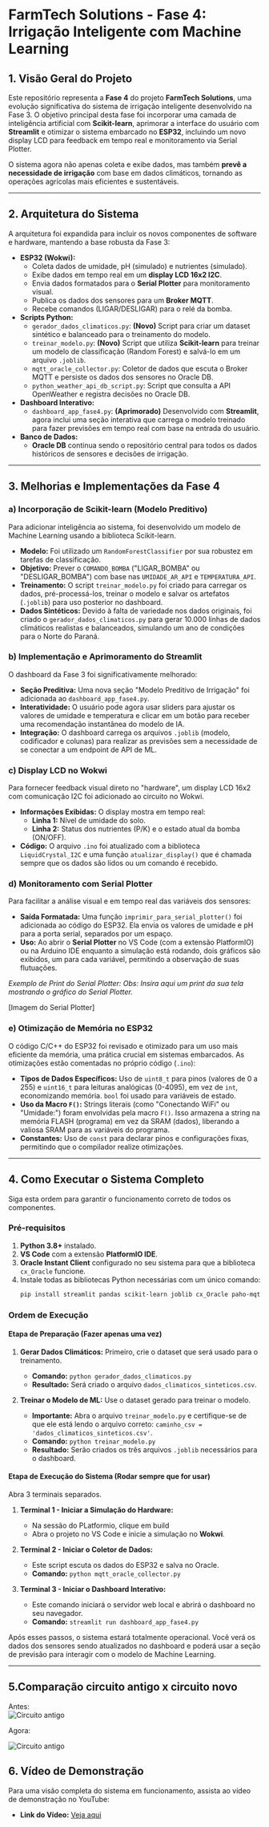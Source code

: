# FarmTech Solutions - Fase 4: Irrigação Inteligente com Machine Learning

## 1. Visão Geral do Projeto

Este repositório representa a **Fase 4** do projeto **FarmTech Solutions**, uma evolução significativa do sistema de irrigação inteligente desenvolvido na Fase 3. O objetivo principal desta fase foi incorporar uma camada de inteligência artificial com **Scikit-learn**, aprimorar a interface do usuário com **Streamlit** e otimizar o sistema embarcado no **ESP32**, incluindo um novo display LCD para feedback em tempo real e monitoramento via Serial Plotter.

O sistema agora não apenas coleta e exibe dados, mas também **prevê a necessidade de irrigação** com base em dados climáticos, tornando as operações agrícolas mais eficientes e sustentáveis.

---

## 2. Arquitetura do Sistema

A arquitetura foi expandida para incluir os novos componentes de software e hardware, mantendo a base robusta da Fase 3:

* **ESP32 (Wokwi):**
    * Coleta dados de umidade, pH (simulado) e nutrientes (simulado).
    * Exibe dados em tempo real em um **display LCD 16x2 I2C**.
    * Envia dados formatados para o **Serial Plotter** para monitoramento visual.
    * Publica os dados dos sensores para um **Broker MQTT**.
    * Recebe comandos (LIGAR/DESLIGAR) para o relé da bomba.
* **Scripts Python:**
    * `gerador_dados_climaticos.py`: **(Novo)** Script para criar um dataset sintético e balanceado para o treinamento do modelo.
    * `treinar_modelo.py`: **(Novo)** Script que utiliza **Scikit-learn** para treinar um modelo de classificação (Random Forest) e salvá-lo em um arquivo `.joblib`.
    * `mqtt_oracle_collector.py`: Coletor de dados que escuta o Broker MQTT e persiste os dados dos sensores no Oracle DB.
    * `python_weather_api_db_script.py`: Script que consulta a API OpenWeather e registra decisões no Oracle DB.
* **Dashboard Interativo:**
    * `dashboard_app_fase4.py`: **(Aprimorado)** Desenvolvido com **Streamlit**, agora inclui uma seção interativa que carrega o modelo treinado para fazer previsões em tempo real com base na entrada do usuário.
* **Banco de Dados:**
    * **Oracle DB** continua sendo o repositório central para todos os dados históricos de sensores e decisões de irrigação.

---

## 3. Melhorias e Implementações da Fase 4

### a) Incorporação de Scikit-learn (Modelo Preditivo)

Para adicionar inteligência ao sistema, foi desenvolvido um modelo de Machine Learning usando a biblioteca Scikit-learn.

* **Modelo:** Foi utilizado um `RandomForestClassifier` por sua robustez em tarefas de classificação.
* **Objetivo:** Prever o `COMANDO_BOMBA` ("LIGAR_BOMBA" ou "DESLIGAR_BOMBA") com base nas `UMIDADE_AR_API` e `TEMPERATURA_API`.
* **Treinamento:** O script `treinar_modelo.py` foi criado para carregar os dados, pré-processá-los, treinar o modelo e salvar os artefatos (`.joblib`) para uso posterior no dashboard.
* **Dados Sintéticos:** Devido à falta de variedade nos dados originais, foi criado o `gerador_dados_climaticos.py` para gerar 10.000 linhas de dados climáticos realistas e balanceados, simulando um ano de condições para o Norte do Paraná.

### b) Implementação e Aprimoramento do Streamlit

O dashboard da Fase 3 foi significativamente melhorado:

* **Seção Preditiva:** Uma nova seção "Modelo Preditivo de Irrigação" foi adicionada ao `dashboard_app_fase4.py`.
* **Interatividade:** O usuário pode agora usar sliders para ajustar os valores de umidade e temperatura e clicar em um botão para receber uma recomendação instantânea do modelo de IA.
* **Integração:** O dashboard carrega os arquivos `.joblib` (modelo, codificador e colunas) para realizar as previsões sem a necessidade de se conectar a um endpoint de API de ML.

### c) Display LCD no Wokwi

Para fornecer feedback visual direto no "hardware", um display LCD 16x2 com comunicação I2C foi adicionado ao circuito no Wokwi.

* **Informações Exibidas:** O display mostra em tempo real:
    * **Linha 1:** Nível de umidade do solo.
    * **Linha 2:** Status dos nutrientes (P/K) e o estado atual da bomba (ON/OFF).
* **Código:** O arquivo `.ino` foi atualizado com a biblioteca `LiquidCrystal_I2C` e uma função `atualizar_display()` que é chamada sempre que os dados são lidos ou um comando é recebido.

### d) Monitoramento com Serial Plotter

Para facilitar a análise visual e em tempo real das variáveis dos sensores:

* **Saída Formatada:** Uma função `imprimir_para_serial_plotter()` foi adicionada ao código do ESP32. Ela envia os valores de umidade e pH para a porta serial, separados por um espaço.
* **Uso:** Ao abrir o **Serial Plotter** no VS Code (com a extensão PlatformIO) ou na Arduino IDE enquanto a simulação está rodando, dois gráficos são exibidos, um para cada variável, permitindo a observação de suas flutuações.

*Exemplo de Print do Serial Plotter:*
*Obs: Insira aqui um print da sua tela mostrando o gráfico do Serial Plotter.*

[Imagem do Serial Plotter]


### e) Otimização de Memória no ESP32

O código C/C++ do ESP32 foi revisado e otimizado para um uso mais eficiente da memória, uma prática crucial em sistemas embarcados. As otimizações estão comentadas no próprio código (`.ino`):

* **Tipos de Dados Específicos:** Uso de `uint8_t` para pinos (valores de 0 a 255) e `uint16_t` para leituras analógicas (0-4095), em vez de `int`, economizando memória. `bool` foi usado para variáveis de estado.
* **Uso da Macro `F()`:** Strings literais (como "Conectando WiFi" ou "Umidade:") foram envolvidas pela macro `F()`. Isso armazena a string na memória FLASH (programa) em vez da SRAM (dados), liberando a valiosa SRAM para as variáveis do programa.
* **Constantes:** Uso de `const` para declarar pinos e configurações fixas, permitindo que o compilador realize otimizações.

---

## 4. Como Executar o Sistema Completo

Siga esta ordem para garantir o funcionamento correto de todos os componentes.

### Pré-requisitos

1.  **Python 3.8+** instalado.
2.  **VS Code** com a extensão **PlatformIO IDE**.
3.  **Oracle Instant Client** configurado no seu sistema para que a biblioteca `cx_Oracle` funcione.
4.  Instale todas as bibliotecas Python necessárias com um único comando:
    ```bash
    pip install streamlit pandas scikit-learn joblib cx_Oracle paho-mqtt numpy
    ```

### Ordem de Execução

#### Etapa de Preparação (Fazer apenas uma vez)

1.  **Gerar Dados Climáticos:** Primeiro, crie o dataset que será usado para o treinamento.
    * **Comando:** `python gerador_dados_climaticos.py`
    * **Resultado:** Será criado o arquivo `dados_climaticos_sinteticos.csv`.

2.  **Treinar o Modelo de ML:** Use o dataset gerado para treinar o modelo.
    * **Importante:** Abra o arquivo `treinar_modelo.py` e certifique-se de que ele está lendo o arquivo correto: `caminho_csv = 'dados_climaticos_sinteticos.csv'`.
    * **Comando:** `python treinar_modelo.py`
    * **Resultado:** Serão criados os três arquivos `.joblib` necessários para o dashboard.

#### Etapa de Execução do Sistema (Rodar sempre que for usar)

Abra 3 terminais separados.

1.  **Terminal 1 - Iniciar a Simulação do Hardware:**
    * Na sessão do PLatformio, clique em build
    * Abra o projeto no VS Code e inicie a simulação no **Wokwi**.

3.  **Terminal 2 - Iniciar o Coletor de Dados:**
    * Este script escuta os dados do ESP32 e salva no Oracle.
    * **Comando:** `python mqtt_oracle_collector.py`

4.  **Terminal 3 - Iniciar o Dashboard Interativo:**
    * Este comando iniciará o servidor web local e abrirá o dashboard no seu navegador.
    * **Comando:** `streamlit run dashboard_app_fase4.py`

Após esses passos, o sistema estará totalmente operacional. Você verá os dados dos sensores sendo atualizados no dashboard e poderá usar a seção de previsão para interagir com o modelo de Machine Learning.

---

## 5.Comparação circuito antigo x circuito novo

Antes:  
![Circuito antigo](circuito_antigo.png)  

Agora:  

![Circuito antigo](circuito_atualizado.png)  

## 6. Vídeo de Demonstração

Para uma visão completa do sistema em funcionamento, assista ao vídeo de demonstração no YouTube:

* **Link do Vídeo:** [Veja aqui](https://youtu.be/SBN8cDLW3sM)

